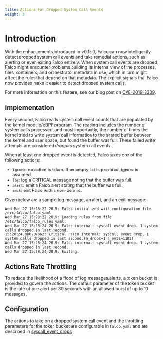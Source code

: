 ```yaml
---
title: Actions For Dropped System Call Events
weight: 3
---
```

# Introduction

With the enhancements introduced in v0.15.0, Falco can now intelligently detect dropped system call events and take remedial actions, such as alerting or even exiting Falco entirely. When system call events are dropped, Falco might encounter problems building its internal view of the processes, files, containers, and orchestrator metadata in use, which in turn might affect the rules that depend on that metadata. The explicit signals that Falco now provides make it easier to detect dropped system calls.

For more information on this feature, see our blog post on [CVE-2019-8339](https://sysdig.com/blog/cve-2019-8339-falco-vulnerability/).


## Implementation

Every second, Falco reads system call event counts that are populated by the kernel module/eBPF program. The reading includes the number of system calls processed, and most importantly, the number of times the kernel tried to write system call information to the shared buffer between the kernel and user space, but found the buffer was full. These failed write attempts are considered *dropped* system call events.

When at least one dropped event is detected, Falco takes one of the following actions:

* `ignore`: no action is taken. If an empty list is provided, ignore is assumed.
* `log`: log a CRITICAL message noting that the buffer was full.
* `alert`: emit a Falco alert stating that the buffer was full.
* `exit`: exit Falco with a non-zero rc.

Given below are a sample log message, an alert, and an exit message:

```
Wed Mar 27 15:28:22 2019: Falco initialized with configuration file /etc/falco/falco.yaml
Wed Mar 27 15:28:22 2019: Loading rules from file /etc/falco/falco_rules.yaml:
Wed Mar 27 15:28:24 2019: Falco internal: syscall event drop. 1 system calls dropped in last second.
15:28:24.000207862: Critical Falco internal: syscall event drop. 1 system calls dropped in last second.(n_drops=1 n_evts=1181)
Wed Mar 27 15:28:24 2019: Falco internal: syscall event drop. 1 system calls dropped in last second.
Wed Mar 27 15:28:24 2019: Exiting.
```

## Actions Rate Throttling

To reduce the likelihood of a flood of log messages/alerts, a token bucket is provided to govern the actions. The default parameter of the token bucket is the rate of one alert per 30 seconds with an allowed burst of up to 10 messages.

## Configuration

The actions to take on a dropped system call event and the throttling parameters for the token bucket are configurable in `falco.yaml` and are described in [syscall_event_drops](https://falco.org/docs/configuration/).
